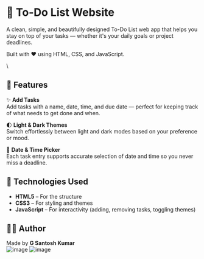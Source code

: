 
# 📝 To-Do List Website

A clean, simple, and beautifully designed To-Do List web app that helps you stay on top of your tasks — whether it's your daily goals or project deadlines.

Built with ❤️ using HTML, CSS, and JavaScript.

\

## 🚀 Features

✨ **Add Tasks**  
Add tasks with a name, date, time, and due date — perfect for keeping track of what needs to get done and when.

🌓 **Light & Dark Themes**  
Switch effortlessly between light and dark modes based on your preference or mood.

📅 **Date & Time Picker**  
Each task entry supports accurate selection of date and time so you never miss a deadline.


## 📂 Technologies Used

- **HTML5** – For the structure  
- **CSS3** – For styling and themes  
- **JavaScript** – For interactivity (adding, removing tasks, toggling themes)


## 🙋‍♂️ Author

Made by **G Santosh Kumar**  
![image](https://github.com/user-attachments/assets/1cc13b81-bcec-45df-a3cf-8a405f2c3520)
![image](https://github.com/user-attachments/assets/c3ee9c09-63f2-4151-b4e0-54c1bcda4846)




